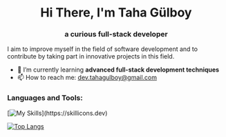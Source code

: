 <h1 align="center">Hi There, I'm Taha Gülboy</h1>
<h3 align="center">a curious full-stack developer</h3>

I aim to improve myself in the field of software development and to contribute by taking part in innovative projects in this field.

- 🌱 I’m currently learning **advanced full-stack development techniques**
- 📫 How to reach me: dev.tahagulboy@gmail.com

<h3 align="left">Languages and Tools:</h3>
<p align="left"> 
  
[![My Skills](https://skillicons.dev/icons?i=react,ts,js,vite,html,css,git,npm,bootstrap,tailwind,cs,unity,ps,mysql,php,python,django,androidstudio,java,)](https://skillicons.dev)
  
[![Top Langs](https://github-readme-stats.vercel.app/api/top-langs/?username=tahagulboy)](https://github.com/tahagulboy/github-readme-stats)
</p>


